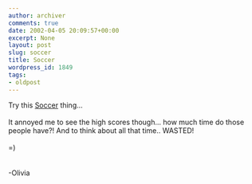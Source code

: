```yaml
---
author: archiver
comments: true
date: 2002-04-05 20:09:57+00:00
excerpt: None
layout: post
slug: soccer
title: Soccer
wordpress_id: 1849
tags:
- oldpost
---
```


Try this <a href="http://spikything.com/games/kickups/">Soccer</a> thing... <br /><br />It annoyed me to see the high scores though... how much time do those people have?! And to think about all that time.. WASTED!<br /><br />=)<br /><br /><br />-Olivia